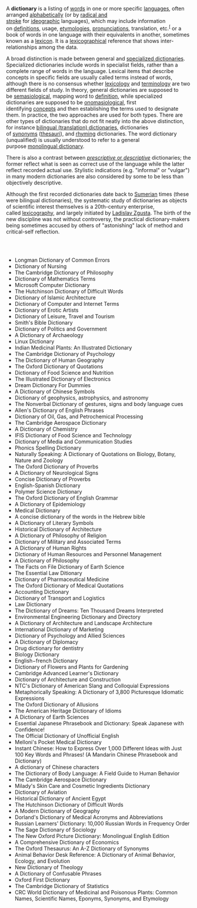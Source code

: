 <p>A&nbsp;<strong>dictionary</strong>&nbsp;is a listing of&nbsp;<a title="Word" href="https://en.wikipedia.org/wiki/Word">words</a>&nbsp;in one or more specific&nbsp;<a title="Language" href="https://en.wikipedia.org/wiki/Language">languages</a>, often arranged&nbsp;<a title="Alphabetical order" href="https://en.wikipedia.org/wiki/Alphabetical_order">alphabetically</a>&nbsp;(or by&nbsp;<a class="mw-redirect" title="Radical-and-stroke sorting" href="https://en.wikipedia.org/wiki/Radical-and-stroke_sorting">radical and stroke</a>&nbsp;for&nbsp;<a class="mw-redirect" title="Ideographic" href="https://en.wikipedia.org/wiki/Ideographic">ideographic</a>&nbsp;languages), which may include information on&nbsp;<a title="Definition" href="https://en.wikipedia.org/wiki/Definition">definitions</a>, usage,&nbsp;<a class="mw-redirect" title="Etymologies" href="https://en.wikipedia.org/wiki/Etymologies">etymologies</a>,&nbsp;<a title="Pronunciation" href="https://en.wikipedia.org/wiki/Pronunciation">pronunciations</a>, translation, etc.<sup id="cite_ref-Web1_1-0" class="reference"><a href="https://en.wikipedia.org/wiki/Dictionary#cite_note-Web1-1">[</a></sup>&nbsp;or a book of words in one language with their equivalents in another, sometimes known as a&nbsp;<a title="Lexicon" href="https://en.wikipedia.org/wiki/Lexicon">lexicon</a>.&nbsp;It is a&nbsp;<a title="Lexicography" href="https://en.wikipedia.org/wiki/Lexicography">lexicographical</a>&nbsp;reference that shows inter-relationships among the data.</p>
<p>A broad distinction is made between general and&nbsp;<a class="mw-redirect" title="Specialized dictionaries" href="https://en.wikipedia.org/wiki/Specialized_dictionaries">specialized dictionaries</a>. Specialized dictionaries include words in specialist fields, rather than a complete range of words in the language. Lexical items that describe concepts in specific fields are usually called terms instead of words, although there is no consensus whether&nbsp;<a title="Lexicology" href="https://en.wikipedia.org/wiki/Lexicology">lexicology</a>&nbsp;and&nbsp;<a title="Terminology" href="https://en.wikipedia.org/wiki/Terminology">terminology</a>&nbsp;are two different fields of study. In theory, general dictionaries are supposed to be&nbsp;<a title="Semasiology" href="https://en.wikipedia.org/wiki/Semasiology">semasiological</a>, mapping word to&nbsp;<a title="Definition" href="https://en.wikipedia.org/wiki/Definition">definition</a>, while specialized dictionaries are supposed to be&nbsp;<a title="Onomasiology" href="https://en.wikipedia.org/wiki/Onomasiology">onomasiological</a>, first identifying&nbsp;<a title="Concept" href="https://en.wikipedia.org/wiki/Concept">concepts</a>&nbsp;and then establishing the terms used to designate them. In practice, the two approaches are used for both types.&nbsp;There are other types of dictionaries that do not fit neatly into the above distinction, for instance&nbsp;<a title="Bilingual dictionary" href="https://en.wikipedia.org/wiki/Bilingual_dictionary">bilingual (translation) dictionaries</a>, dictionaries of&nbsp;<a title="Synonym" href="https://en.wikipedia.org/wiki/Synonym">synonyms</a>&nbsp;(<a title="Thesaurus" href="https://en.wikipedia.org/wiki/Thesaurus">thesauri</a>), and&nbsp;<a class="mw-redirect" title="Rhyming" href="https://en.wikipedia.org/wiki/Rhyming">rhyming</a>&nbsp;dictionaries. The word dictionary (unqualified) is usually understood to refer to a general purpose&nbsp;<a class="mw-redirect" title="Monolingual dictionary" href="https://en.wikipedia.org/wiki/Monolingual_dictionary">monolingual dictionary</a>.</p>
<p>There is also a contrast between&nbsp;<a class="mw-redirect" title="Prescription and description" href="https://en.wikipedia.org/wiki/Prescription_and_description"><em>prescriptive</em>&nbsp;or&nbsp;<em>descriptive</em></a>&nbsp;dictionaries; the former reflect what is seen as correct use of the language while the latter reflect recorded actual use. Stylistic indications (e.g. "informal" or "vulgar") in many modern dictionaries are also considered by some to be less than objectively descriptive.</p>
<p>Although the first recorded dictionaries date back to&nbsp;<a title="Sumer" href="https://en.wikipedia.org/wiki/Sumer">Sumerian</a>&nbsp;times (these were bilingual dictionaries), the systematic study of dictionaries as objects of scientific interest themselves is a 20th-century enterprise, called&nbsp;<a title="Lexicography" href="https://en.wikipedia.org/wiki/Lexicography">lexicography</a>, and largely initiated by&nbsp;<a title="Ladislav Zgusta" href="https://en.wikipedia.org/wiki/Ladislav_Zgusta">Ladislav Zgusta</a>.&nbsp;The birth of the new discipline was not without controversy, the practical dictionary-makers being sometimes accused by others of "astonishing" lack of method and critical-self reflection.</p>

</br>

<h2> </h2>



<ul>

                             

 <li><a target="_blank" href="https://github.com/manjunath5496/Dictionaries/blob/master/dic(2).pdf" style="text-decoration:none;">Longman Dictionary of Common Errors</a></li>
<li><a target="_blank" href="https://github.com/manjunath5496/Dictionaries/blob/master/dic(3).pdf" style="text-decoration:none;">Dictionary of Nursing</a></li>
 <li><a target="_blank" href="https://github.com/manjunath5496/Dictionaries/blob/master/dic(4).pdf" style="text-decoration:none;">The Cambridge Dictionary of Philosophy</a></li>                              
<li><a target="_blank" href="https://github.com/manjunath5496/Dictionaries/blob/master/dic(5).pdf" style="text-decoration:none;">Dictionary of Mathematics Terms</a></li>
<li><a target="_blank" href="https://github.com/manjunath5496/Dictionaries/blob/master/dic(6).pdf" style="text-decoration:none;">Microsoft Computer Dictionary</a></li>
 

 <li><a target="_blank" href="https://github.com/manjunath5496/Dictionaries/blob/master/dic(8).pdf" style="text-decoration:none;">The Hutchinson Dictionary of Difficult Words</a></li>
   <li><a target="_blank" href="https://github.com/manjunath5496/Dictionaries/blob/master/dic(9).pdf" style="text-decoration:none;">Dictionary of Islamic Architecture</a></li>                             
 <li><a target="_blank" href="https://github.com/manjunath5496/Dictionaries/blob/master/dic(10).pdf" style="text-decoration:none;">Dictionary of Computer and Internet Terms </a></li>                              
<li><a target="_blank" href="https://github.com/manjunath5496/Dictionaries/blob/master/dic(11).pdf" style="text-decoration:none;">Dictionary of Erotic Artists</a></li>
<li><a target="_blank" href="https://github.com/manjunath5496/Dictionaries/blob/master/dic(12).pdf" style="text-decoration:none;">Dictionary of Leisure, Travel and Tourism</a></li>
<li><a target="_blank" href="https://github.com/manjunath5496/Dictionaries/blob/master/dic(13).pdf" style="text-decoration:none;">Smith's Bible Dictionary</a></li>
                              
<li><a target="_blank" href="https://github.com/manjunath5496/Dictionaries/blob/master/dic(14).pdf" style="text-decoration:none;">Dictionary of Politics and Government</a></li>
<li><a target="_blank" href="https://github.com/manjunath5496/Dictionaries/blob/master/dic(15).pdf" style="text-decoration:none;">A Dictionary of Archaeology</a></li>



<li><a target="_blank" href="https://github.com/manjunath5496/Dictionaries/blob/master/dic(16).pdf" style="text-decoration:none;">Linux Dictionary</a></li>

  <li><a target="_blank" href="https://github.com/manjunath5496/Dictionaries/blob/master/dic(17).pdf" style="text-decoration:none;">Indian Medicinal Plants: An Illustrated Dictionary</a></li>   
  
<li><a target="_blank" href="https://github.com/manjunath5496/Dictionaries/blob/master/dic(18).pdf" style="text-decoration:none;">The Cambridge Dictionary of Psychology</a></li> 


<li><a target="_blank" href="https://github.com/manjunath5496/Dictionaries/blob/master/dic(20).pdf" style="text-decoration:none;">The Dictionary of Human Geography </a></li>

<li><a target="_blank" href="https://github.com/manjunath5496/Dictionaries/blob/master/dic(21).pdf" style="text-decoration:none;">The Oxford Dictionary of Quotations</a></li>
 

   <li><a target="_blank" href="https://github.com/manjunath5496/Dictionaries/blob/master/dic(24).pdf" style="text-decoration:none;">Dictionary of Food Science and Nutrition</a></li>
 
   <li><a target="_blank" href="https://github.com/manjunath5496/Dictionaries/blob/master/dic(25).pdf" style="text-decoration:none;">The Illustrated Dictionary of Electronics</a></li>                              

  <li><a target="_blank" href="https://github.com/manjunath5496/Dictionaries/blob/master/dic(26).pdf" style="text-decoration:none;">Dream Dictionary For Dummies</a></li>
 
   <li><a target="_blank" href="https://github.com/manjunath5496/Dictionaries/blob/master/dic(27).pdf" style="text-decoration:none;">A Dictionary of Chinese Symbols</a></li>
 
   <li><a target="_blank" href="https://github.com/manjunath5496/Dictionaries/blob/master/dic(28).pdf" style="text-decoration:none;">Dictionary of geophysics, astrophysics, and astronomy  </a></li>
 
   <li><a target="_blank" href="https://github.com/manjunath5496/Dictionaries/blob/master/dic(29).pdf" style="text-decoration:none;">The Nonverbal Dictionary of gestures, signs and body language cues </a></li>                              

  <li><a target="_blank" href="https://github.com/manjunath5496/Dictionaries/blob/master/dic(30).pdf" style="text-decoration:none;">Allen's Dictionary of English Phrases</a></li>
 
   <li><a target="_blank" href="https://github.com/manjunath5496/Dictionaries/blob/master/dic(31).pdf" style="text-decoration:none;">Dictionary of Oil, Gas, and Petrochemical Processing</a></li> 
 

   <li><a target="_blank" href="https://github.com/manjunath5496/Dictionaries/blob/master/dic(33).pdf" style="text-decoration:none;">The Cambridge Aerospace Dictionary</a></li>                              

  <li><a target="_blank" href="https://github.com/manjunath5496/Dictionaries/blob/master/dic(34).pdf" style="text-decoration:none;">A Dictionary of Chemistry</a></li> 
 
  
   <li><a target="_blank" href="https://github.com/manjunath5496/Dictionaries/blob/master/dic(35).pdf" style="text-decoration:none;">IFIS Dictionary of Food Science and Technology</a></li>                              

  <li><a target="_blank" href="https://github.com/manjunath5496/Dictionaries/blob/master/dic(36).pdf" style="text-decoration:none;">Dictionary of Media and Communication Studies</a></li> 
 
<li><a target="_blank" href="https://github.com/manjunath5496/Dictionaries/blob/master/dic(37).pdf" style="text-decoration:none;">Phonics Spelling Dictionary</a></li>
 <li><a target="_blank" href="https://github.com/manjunath5496/Dictionaries/blob/master/dic(38).pdf" style="text-decoration:none;">Naturally Speaking: A Dictionary of Quotations on Biology, Botany, Nature and Zoology</a></li>
<li><a target="_blank" href="https://github.com/manjunath5496/Dictionaries/blob/master/dic(39).pdf" style="text-decoration:none;">The Oxford Dictionary of Proverbs</a></li>
 <li><a target="_blank" href="https://github.com/manjunath5496/Dictionaries/blob/master/dic(40).pdf" style="text-decoration:none;">A Dictionary of Neurological Signs</a></li>                              
<li><a target="_blank" href="https://github.com/manjunath5496/Dictionaries/blob/master/dic(41).pdf" style="text-decoration:none;">Concise Dictionary of Proverbs</a></li>
<li><a target="_blank" href="https://github.com/manjunath5496/Dictionaries/blob/master/dic(42).pdf" style="text-decoration:none;">English-Spanish Dictionary </a></li>
 
  <li><a target="_blank" href="https://github.com/manjunath5496/Dictionaries/blob/master/dic(43).pdf" style="text-decoration:none;">Polymer Science Dictionary </a></li>
 <li><a target="_blank" href="https://github.com/manjunath5496/Dictionaries/blob/master/dic(44).pdf" style="text-decoration:none;">The Oxford Dictionary of English Grammar</a></li>
   <li><a target="_blank" href="https://github.com/manjunath5496/Dictionaries/blob/master/dic(45).pdf" style="text-decoration:none;">A Dictionary of Epidemiology</a></li>                             
 <li><a target="_blank" href="https://github.com/manjunath5496/Dictionaries/blob/master/dic(46).pdf" style="text-decoration:none;">Medical Dictionary</a></li>                              
<li><a target="_blank" href="https://github.com/manjunath5496/Dictionaries/blob/master/dic(47).pdf" style="text-decoration:none;">A concise dictionary of the words in the Hebrew bible</a></li>
<li><a target="_blank" href="https://github.com/manjunath5496/Dictionaries/blob/master/dic(48).pdf" style="text-decoration:none;">A Dictionary of Literary Symbols</a></li>

<li><a target="_blank" href="https://github.com/manjunath5496/Dictionaries/blob/master/dic(49).pdf" style="text-decoration:none;">Historical Dictionary of Architecture</a></li>
                              
<li><a target="_blank" href="https://github.com/manjunath5496/Dictionaries/blob/master/dic(50).pdf" style="text-decoration:none;">A Dictionary of Philosophy of Religion</a></li>
<li><a target="_blank" href="https://github.com/manjunath5496/Dictionaries/blob/master/dic(51).pdf" style="text-decoration:none;">Dictionary of Military and Associated Terms</a></li>

  <li><a target="_blank" href="https://github.com/manjunath5496/Dictionaries/blob/master/dic(52).pdf" style="text-decoration:none;">A Dictionary of Human Rights</a></li>                              

<li><a target="_blank" href="https://github.com/manjunath5496/Dictionaries/blob/master/dic(53).pdf" style="text-decoration:none;">Dictionary of Human Resources and Personnel Management </a></li>
 
<li><a target="_blank" href="https://github.com/manjunath5496/Dictionaries/blob/master/dic(54).pdf" style="text-decoration:none;">A Dictionary of Philosophy </a></li>

<li><a target="_blank" href="https://github.com/manjunath5496/Dictionaries/blob/master/dic(55).pdf" style="text-decoration:none;">The Facts on File Dictionary of Earth Science</a></li>
 
  <li><a target="_blank" href="https://github.com/manjunath5496/Dictionaries/blob/master/dic(56).pdf" style="text-decoration:none;">The Essential Law Ditionary </a></li>                              

  <li><a target="_blank" href="https://github.com/manjunath5496/Dictionaries/blob/master/dic(57).pdf" style="text-decoration:none;">Dictionary of Pharmaceutical Medicine </a></li>
 
   <li><a target="_blank" href="https://github.com/manjunath5496/Dictionaries/blob/master/dic(58).pdf" style="text-decoration:none;">The Oxford Dictionary of Medical Quotations </a></li>
 
 
  <li><a target="_blank" href="https://github.com/manjunath5496/Dictionaries/blob/master/dic(60).pdf" style="text-decoration:none;">Accounting Dictionary </a></li>
 
   <li><a target="_blank" href="https://github.com/manjunath5496/Dictionaries/blob/master/dic(61).pdf" style="text-decoration:none;">Dictionary of Transport and Logistics</a></li>
 
   <li><a target="_blank" href="https://github.com/manjunath5496/Dictionaries/blob/master/dic(62).pdf" style="text-decoration:none;">Law Dictionary </a></li>
 
   <li><a target="_blank" href="https://github.com/manjunath5496/Dictionaries/blob/master/dic(63).pdf" style="text-decoration:none;">The Dictionary of Dreams: Ten Thousand Dreams Interpreted</a></li>                              

  <li><a target="_blank" href="https://github.com/manjunath5496/Dictionaries/blob/master/dic(64).pdf" style="text-decoration:none;">Environmental Engineering Dictionary and Directory</a></li>
 
   <li><a target="_blank" href="https://github.com/manjunath5496/Dictionaries/blob/master/dic(65).pdf" style="text-decoration:none;">A Dictionary of Architecture and Landscape Architecture </a></li> 
 
   <li><a target="_blank" href="https://github.com/manjunath5496/Dictionaries/blob/master/dic(67).pdf" style="text-decoration:none;">International Dictionary of Marketing</a></li>                              

  <li><a target="_blank" href="https://github.com/manjunath5496/Dictionaries/blob/master/dic(68).pdf" style="text-decoration:none;">Dictionary of Psychology and Allied Sciences</a></li> 
 
  
   <li><a target="_blank" href="https://github.com/manjunath5496/Dictionaries/blob/master/dic(69).pdf" style="text-decoration:none;">A Dictionary of Diplomacy</a></li>                              

  <li><a target="_blank" href="https://github.com/manjunath5496/Dictionaries/blob/master/dic(70).pdf" style="text-decoration:none;">Drug dictionary for dentistry </a></li> 
  
 
 <li><a target="_blank" href="https://github.com/manjunath5496/Dictionaries/blob/master/dic(71).pdf" style="text-decoration:none;">Biology Dictionary</a></li>
 
 <li><a target="_blank" href="https://github.com/manjunath5496/Dictionaries/blob/master/dic(72).pdf" style="text-decoration:none;">English−french Dictionary</a></li> 
 
 
 <li><a target="_blank" href="https://github.com/manjunath5496/Dictionaries/blob/master/dic(73).pdf" style="text-decoration:none;">Dictionary of Flowers and Plants for Gardening </a></li>
  <li><a target="_blank" href="https://github.com/manjunath5496/Dictionaries/blob/master/dic(74).pdf" style="text-decoration:none;">Cambridge Advanced Learner's Dictionary</a></li>
                           
<li><a target="_blank" href="https://github.com/manjunath5496/Dictionaries/blob/master/dic(76).rar" style="text-decoration:none;">Dictionary of Architecture and Construction</a></li>

 <li><a target="_blank" href="https://github.com/manjunath5496/Dictionaries/blob/master/dic(1).pdf" style="text-decoration:none;">NTC's Dictionary of American Slang and Colloquial Expressions</a></li> 
 
 
 <li><a target="_blank" href="https://github.com/manjunath5496/Dictionaries/blob/master/dic(7).pdf" style="text-decoration:none;">Metaphorically Speaking: A Dictionary of 3,800 Picturesque Idiomatic Expressions </a></li>
  <li><a target="_blank" href="https://github.com/manjunath5496/Dictionaries/blob/master/dic(19).pdf" style="text-decoration:none;">The Oxford Dictionary of Allusions</a></li>


 <li><a target="_blank" href="https://github.com/manjunath5496/Dictionaries/blob/master/dic(22).pdf" style="text-decoration:none;">The American Heritage Dictionary of Idioms</a></li> 
 
 
 <li><a target="_blank" href="https://github.com/manjunath5496/Dictionaries/blob/master/dic(23).pdf" style="text-decoration:none;">A Dictionary of Earth Sciences </a></li>
  <li><a target="_blank" href="https://github.com/manjunath5496/Dictionaries/blob/master/dic(32).pdf" style="text-decoration:none;">Essential Japanese Phrasebook and Dictionary: Speak Japanese with Confidence!</a></li>

 <li><a target="_blank" href="https://github.com/manjunath5496/Dictionaries/blob/master/dic(59).pdf" style="text-decoration:none;">The Official Dictionary of Unofficial English</a></li>
  <li><a target="_blank" href="https://github.com/manjunath5496/Dictionaries/blob/master/dic(75).pdf" style="text-decoration:none;">Melloni's Pocket Medical Dictionary</a></li>

 <li><a target="_blank" href="https://github.com/manjunath5496/Dictionaries/blob/master/dic(66).pdf" style="text-decoration:none;">Instant Chinese: How to Express Over 1,000 Different Ideas with Just 100 Key Words and Phrases! (A Mandarin Chinese Phrasebook and Dictionary) </a></li>
  <li><a target="_blank" href="https://github.com/manjunath5496/Dictionaries/blob/master/dic(77).pdf" style="text-decoration:none;">A dictionary of Chinese characters</a></li>

 <li><a target="_blank" href="https://github.com/manjunath5496/Dictionaries/blob/master/dic(78).pdf" style="text-decoration:none;">The Dictionary of Body Language: A Field Guide to Human Behavior</a></li>
  <li><a target="_blank" href="https://github.com/manjunath5496/Dictionaries/blob/master/dic(79).pdf" style="text-decoration:none;">The Cambridge Aerospace Dictionary</a></li>
  <li><a target="_blank" href="https://github.com/manjunath5496/Dictionaries/blob/master/dic(80).pdf" style="text-decoration:none;">Milady's Skin Care and Cosmetic Ingredients Dictionary</a></li>
  
  
  <li><a target="_blank" href="https://github.com/manjunath5496/Dictionaries/blob/master/dic(81).pdf" style="text-decoration:none;">Dictionary of Aviation </a></li>
  <li><a target="_blank" href="https://github.com/manjunath5496/Dictionaries/blob/master/dic(82).pdf" style="text-decoration:none;">Historical Dictionary of Ancient Egypt</a></li>

 <li><a target="_blank" href="https://github.com/manjunath5496/Dictionaries/blob/master/dic(83).pdf" style="text-decoration:none;">The Hutchinson Dictionary of Difficult Words</a></li>
  <li><a target="_blank" href="https://github.com/manjunath5496/Dictionaries/blob/master/dic(84).rar" style="text-decoration:none;"> A Modern Dictionary of Geography</a></li>
  <li><a target="_blank" href="https://github.com/manjunath5496/Dictionaries/blob/master/dic(85).pdf" style="text-decoration:none;">Dorland's Dictionary of Medical Acronyms and Abbreviations</a></li> 
  
   <li><a target="_blank" href="https://github.com/manjunath5496/Dictionaries/blob/master/dic(86).pdf" style="text-decoration:none;">Russian Learners' Dictionary: 10,000 Russian Words in Frequency Order</a></li>  
  
<li><a target="_blank" href="https://github.com/manjunath5496/Dictionaries/blob/master/dic(87).pdf" style="text-decoration:none;">The Sage Dictionary of Sociology</a></li> 
  
   <li><a target="_blank" href="https://github.com/manjunath5496/Dictionaries/blob/master/dic(88).pdf" style="text-decoration:none;">The New Oxford Picture Dictionary: Monolingual English Edition</a></li>  
  
 <li><a target="_blank" href="https://github.com/manjunath5496/Dictionaries/blob/master/dic(89).pdf" style="text-decoration:none;">A Comprehensive Dictionary of Economics</a></li> 
  
   <li><a target="_blank" href="https://github.com/manjunath5496/Dictionaries/blob/master/dic(90).pdf" style="text-decoration:none;">The Oxford Thesaurus: An A-Z Dictionary of Synonyms</a></li>  
  
<li><a target="_blank" href="https://github.com/manjunath5496/Dictionaries/blob/master/dic(91).pdf" style="text-decoration:none;">Animal Behavior Desk Reference: A Dictionary of Animal Behavior, Ecology, and Evolution</a></li>  
  
 <li><a target="_blank" href="https://github.com/manjunath5496/Dictionaries/blob/master/dic(92).pdf" style="text-decoration:none;">New Dictionary of Theology</a></li> 
  
   <li><a target="_blank" href="https://github.com/manjunath5496/Dictionaries/blob/master/dic(93).pdf" style="text-decoration:none;">A Dictionary of Confusable Phrases</a></li> 
  
   
 <li><a target="_blank" href="https://github.com/manjunath5496/Dictionaries/blob/master/dic(94).pdf" style="text-decoration:none;">Oxford First Dictionary </a></li> 
  
   <li><a target="_blank" href="https://github.com/manjunath5496/Dictionaries/blob/master/dic(95).pdf" style="text-decoration:none;">The Cambridge Dictionary of Statistics</a></li>  
  <li><a target="_blank" href="https://github.com/manjunath5496/Dictionaries/blob/master/dic(96).rar" style="text-decoration:none;">CRC World Dictionary of Medicinal and Poisonous Plants: Common Names, Scientific Names, Eponyms, Synonyms, and Etymology</a></li>    
   
 </ul>
